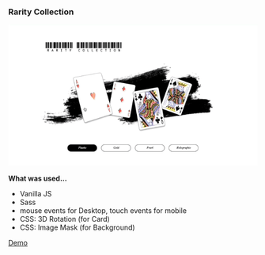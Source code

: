 ### Rarity Collection

![preview gif](/preview.gif)

**What was used...**

- Vanilla JS
- Sass
- mouse events for Desktop, touch events for mobile
- CSS: 3D Rotation (for Card)
- CSS: Image Mask (for Background)

[Demo](https://rarity-collection-98cd2.web.app)
